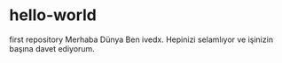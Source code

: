 # hello-world
first repository 
Merhaba Dünya
Ben ivedx. Hepinizi selamlıyor ve işinizin başına davet ediyorum.
